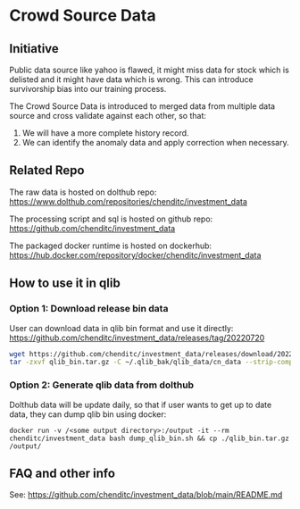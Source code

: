 # Crowd Source Data

## Initiative
Public data source like yahoo is flawed, it might miss data for stock which is delisted and it might have data which is wrong. This can introduce survivorship bias into our training process.

The Crowd Source Data is introduced to merged data from multiple data source and cross validate against each other, so that:
1. We will have a more complete history record.
2. We can identify the anomaly data and apply correction when necessary.

## Related Repo
The raw data is hosted on dolthub repo: https://www.dolthub.com/repositories/chenditc/investment_data

The processing script and sql is hosted on github repo: https://github.com/chenditc/investment_data

The packaged docker runtime is hosted on dockerhub: https://hub.docker.com/repository/docker/chenditc/investment_data

## How to use it in qlib
### Option 1: Download release bin data
User can download data in qlib bin format and use it directly: https://github.com/chenditc/investment_data/releases/tag/20220720
```bash
wget https://github.com/chenditc/investment_data/releases/download/20220720/qlib_bin.tar.gz
tar -zxvf qlib_bin.tar.gz -C ~/.qlib_bak/qlib_data/cn_data --strip-components=2
```

### Option 2: Generate qlib data from dolthub
Dolthub data will be update daily, so that if user wants to get up to date data, they can dump qlib bin using docker:
```
docker run -v /<some output directory>:/output -it --rm chenditc/investment_data bash dump_qlib_bin.sh && cp ./qlib_bin.tar.gz /output/
```

## FAQ and other info
See: https://github.com/chenditc/investment_data/blob/main/README.md
